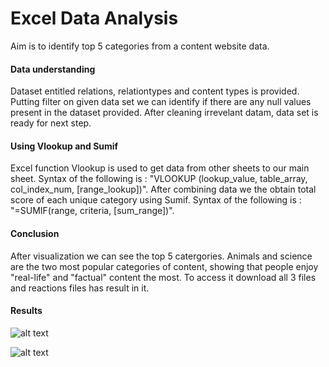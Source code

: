# Excel Data Analysis
Aim is to identify top 5 categories from a content website data.

#### Data understanding 
Dataset entitled relations, relationtypes and content types is provided. Putting filter on given data set we can identify if there are any null values present in the dataset provided. After cleaning irrevelant datam, data set is ready for next step.
#### Using Vlookup and Sumif
Excel function Vlookup is used to get data from other sheets to our main sheet.
Syntax of the following is : "VLOOKUP (lookup_value, table_array, col_index_num, [range_lookup])". 
After combining data we the obtain total score of each unique category using Sumif.
Syntax of the following is : "=SUMIF(range, criteria, [sum_range])".
#### Conclusion
After visualization we can see the top 5 catergories. Animals and science are the two most popular categories of content, showing that people enjoy "real-life" and "factual" content the most. 
To access it download all 3 files and reactions files has result in it.

#### Results 
![alt text](https://github.com/PranjaliD11/Visualisation-using-Excel/blob/main/Forage/Picture1.png)

![alt text](https://github.com/PranjaliD11/Visualisation-using-Excel/blob/main/Forage/Picture2.png)
